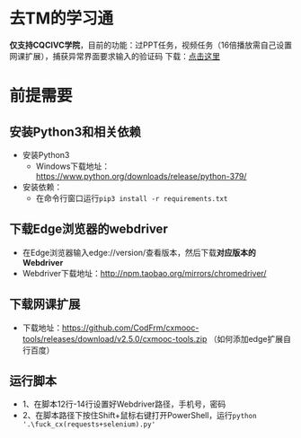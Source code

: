 # 去TM的学习通
**仅支持CQCIVC学院**，目前的功能：过PPT任务，视频任务（16倍播放需自己设置网课扩展），捕获异常界面要求输入的验证码
下载：[点击这里](https://github.com/pys0126/Fuck_CX/archive/main.zip)
# 前提需要
## 安装Python3和相关依赖
* 安装Python3
  - Windows下载地址：https://www.python.org/downloads/release/python-379/
* 安装依赖：
  - 在命令行窗口运行`pip3 install -r requirements.txt`
## 下载Edge浏览器的webdriver
* 在Edge浏览器输入edge://version/查看版本，然后下载**对应版本的Webdriver**
* Webdriver下载地址：http://npm.taobao.org/mirrors/chromedriver/
## 下载网课扩展
* 下载地址：https://github.com/CodFrm/cxmooc-tools/releases/download/v2.5.0/cxmooc-tools.zip （如何添加edge扩展自行百度）
## 运行脚本
* 1、在脚本12行-14行设置好Webdriver路径，手机号，密码
* 2、在脚本路径下按住Shift+鼠标右键打开PowerShell，运行`python '.\fuck_cx(requests+selenium).py'`

